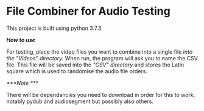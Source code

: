 # File Combiner for Audio Testing

This project is built using python 3.7.3

_**How to use**_

For testing, place the video files you want to combine into a single file *into the "Videos" directory.* When run, the program will ask you to name the CSV file. This file will be saved into the *"CSV" directory* and stores the Latin square which is used to randomise the audio file orders.

_***Note ***_

There will be dependancies you need to download in order for this to work, notably pydub and audiosegment but possibly also others.
